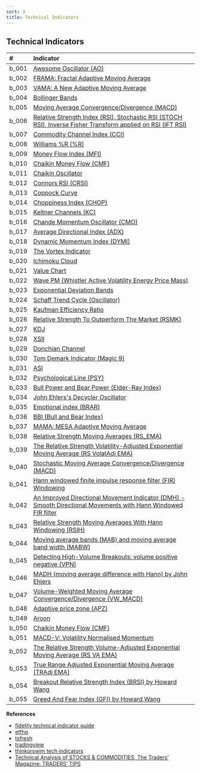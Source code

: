 ```yaml
---
sort: 3
title: Technical Indicators
---
```


## Technical Indicators

| #     | Indicator                                                                                                                                                                  |
|:------|:---------------------------------------------------------------------------------------------------------------------------------------------------------------------|
| b_001 | [Awesome Oscillator (AO)](b_001_1_ao_intro/b_001_1_ao_intro.md)                                                                                                             |
| b_002 | [FRAMA: Fractal Adaptive Moving Average](b_002_1_frama_intro/b_002_1_frama_intro.md)                                                                                                    |
| b_003 | [VAMA: A New Adaptive Moving Average](b_003_1_vama_intro/b_003_1_vama_intro.md)                                                                                                       |
| b_004 | [Bollinger Bands](b_004_1_bbands_intro/b_004_1_bbands_intro.md)                                                                                                 |
| b_005 | [Moving Average Convergence/Divergence (MACD)](b_005_1_macd_intro/b_005_1_macd_intro.md)                                                                                                       |
| b_006 | [Relative Strength Index (RSI), Stochastic RSI (STOCH RSI), Inverse Fisher Transform applied on RSI (IFT RSI)](b_006_1_rsi_intro/b_006_1_rsi_intro.md)                                                                                                          |
| b_007 | [Commodity Channel Index (CCI)](b_007_1_cci_intro/b_007_1_cci_intro.md)                                                                                                          |
| b_008 | [Williams %R (%R)](b_008_1_william-r_intro/b_008_1_william-r_intro.md)                                                                                        |
| b_009 | [Money Flow Index (MFI)](b_009_1_mfi_intro/b_009_1_mfi_intro.md)                                                                                                          |
| b_010 | [Chaikin Money Flow (CMF)](b_010_1_chaikin-mf_intro/b_010_1_chaikin-mf_intro.md)                                                                                     |
| b_011 | [Chaikin Oscillator](b_011_1_chaikin-oscillator_intro/b_011_1_chaikin-oscillator_intro.md)                                                             |
| b_012 | [Connors RSI (CRSI)](b_012_1_crsi_intro/b_012_1_crsi_intro.md)                                                                                                       |
| b_013 | [Coppock Curve](b_013_1_copp_intro/b_013_1_copp_intro.md)                                                                                                       |
| b_014 | [Choppiness Index (CHOP)](b_014_1_chop_intro/b_014_1_chop_intro.md)                                                                                                       |
| b_015 | [Keltner Channels (KC)](b_015_1_keltner-channels_intro/b_015_1_keltner-channels_intro.md)                                                                   |
| b_016 | [Chande Momentum Oscillator (CMO)](b_016_1_cmo_intro/b_016_1_cmo_intro.md)                                                                                                          |
| b_017 | [Average Directional Index (ADX)](b_017_1_dmi_adx_intro/b_017_1_dmi_adx_intro.md)                                                                                              |
| b_018 | [Dynamic Momentum Index (DYMI)](b_018_1_dymi_intro/b_018_1_dymi_intro.md)                                                                                                       |
| b_019 | [The Vortex Indicator](b_019_1_vortex_intro_tasc201001/b_019_1_vortex_intro_tasc201001.md)                                                                |
| b_020 | [Ichimoku Cloud](b_020_1_ichimoku-cloud_intro/b_020_1_ichimoku-cloud_intro.md)                                                                         |
| b_021 | [Value Chart](b_021_1_value-chart_intro/b_021_1_value-chart_intro.md)                                                                                  |
| b_022 | [Wave PM (Whistler Active Volatility Energy Price Mass)](b_022_1_wave-pm_intro/b_022_1_wave-pm_intro.md)                                                                                              |
| b_023 | [Exponential Deviation Bands](b_023_1_exponential-deviation-bands_intro_tasc201907/b_023_1_exponential-deviation-bands_intro_tasc201907.md) |
| b_024 | [Schaff Trend Cycle (Oscillator)](b_024_1_schaff-trend-cycle_intro/b_024_1_schaff-trend-cycle_intro.md)                                                             |
| b_025 | [Kaufman Efficiency Ratio](b_025_1_er_intro/b_025_1_er_intro.md)                                                                                                             |
| b_026 | [Relative Strength To Outperform The Market (RSMK)](b_026_1_rsmk_intro_tasc202003/b_026_1_rsmk_intro_tasc202003.md)                                                                      |
| b_027 | [KDJ](b_027_1_kdj_intro2/b_027_1_kdj_intro2.md)                                                                                                       |
| b_028 | [XSII](b_028_1_xs2_intro/b_028_1_xs2_intro.md)                                                                                                          |
| b_029 | [Donchian Channel](b_029_1_do_taq_intro/b_029_1_do_taq_intro.md)                                                                                                 |
| b_030 | [Tom Demark Indicator (Magic 9)](b_030_1_demark_intro_tasc201109/b_030_1_demark_intro_tasc201109.md)                                                                |
| b_031 | [ASI](b_031_1_asi_intro/b_031_1_asi_intro.md)                                                                                                          |
| b_032 | [Psychological Line (PSY)](b_032_1_psy_intro/b_032_1_psy_intro.md)                                                                                                          |
| b_033 | [Bull Power and Bear Power (Elder-Ray Index)](b_033_1_ebbp_intro/b_033_1_ebbp_intro.md)                                                                                                       |
| b_034 | [John Ehlers's Decycler Oscillator](b_034_1_decycler-oscillator_intro_tasc201509/b_034_1_decycler-oscillator_intro_tasc201509.md)                         |
| b_035 | [Emotional index (BRAR) ](b_035_1_brar_intro/b_035_1_brar_intro.md)                                                                                                       |
| b_036 | [BBI (Bull and Bear Index)](b_036_1_bbi_intro/b_036_1_bbi_intro.md)                                                                                                          |
| b_037 | [MAMA: MESA Adaptive Moving Average](b_037_1_mama_intro/b_037_1_mama_intro.md)                                                                                                       |
| b_038 | [Relative Strength Moving Averages (RS_EMA)](b_038_1_rs-ema_intro_tasc202205_v2/b_038_1_rs-ema_intro_tasc202205_v2.md)                                                       |
| b_039 | [The Relative Strength Volatility-Adjusted Exponential Moving Average (RS VolatAdj EMA)](b_039_1_rs-volat-adj-ema_intro_tasc202203/b_039_1_rs-volat-adj-ema_intro_tasc202203.md)                                  |
| b_040 | [Stochastic Moving Average Convergence/Divergence (MACD)](b_040_1_stochastic-macd_intro_tasc201911/b_040_1_stochastic-macd_intro_tasc201911.md)                                     |
| b_041 | [Hann windowed finite impulse response filter (FIR) Windowing](b_041_1_fir-windowing_intro_tasc202109/b_041_1_fir-windowing_intro_tasc202109.md)                                           |
| b_042 | [An Improved Directional Movement Indicator (DMH) - Smooth Directional Movements with Hann Windowed FIR filter](b_042_1_dmh_intro_tasc202112/b_042_1_dmh_intro_tasc202112.md)                                                                         |
| b_043 | [Relative Strength Moving Averages With Hann Windowing (RSIH)](b_043_1_rsih_intro_tasc202201/b_043_1_rsih_intro_tasc202201.md)                                                                      |
| b_044 | [Moving average bands (MAB) and moving average band width (MABW)](b_044_1_mab_intro_tasc202108/b_044_1_mab_intro_tasc202108.md)                                                                         |
| b_045 | [Detecting High-Volume Breakouts: volume positive negative (VPN)](b_045_1_vpn_intro_tasc202104/b_045_1_vpn_intro_tasc202104.md)                                                                         |
| b_046 | [MADH (moving average difference with Hann) by John Ehlers](b_046_1_madh_intro_tasc202111/b_046_1_madh_intro_tasc202111.md)                                                                      |
| b_047 | [Volume-Weighted Moving Average Convergence/Divergence (VW_MACD)](b_047_1_vw_macd_intro_tasc200910/b_047_1_vw_macd_intro_tasc200910.md)                                                             |
| b_048 | [Adaptive price zone (APZ)](b_048_1_apz_intro/b_048_1_apz_intro.md)                                                                                                          |
| b_049 | [Aroon](b_049_1_aroon_intro/b_049_1_aroon_intro.md)                                                                                                    |
| b_050 | [Chaikin Money Flow (CMF)](b_050_1_cmf_intro/b_050_1_cmf_intro.md)                                                                                                          |
| b_051 | [MACD-V: Volatility Normalised Momentum](b_051_1_macd-v_intro_ssrn/b_051_1_macd-v_intro_ssrn.md)                                                                                  |
| b_052 | [The Relative Strength Volume-Adjusted Exponential Moving Average (RS VA EMA)](b_052_1_rs-va-ema_intro_tasc202210/b_052_1_rs-va-ema_intro_tasc202210.md)|
| b_053 | [True Range Adjusted Exponential Moving Average (TRAdj EMA)](b_053_1_tr_adj_ema_tasc202301/b_053_1_tr_adj_ema_tasc202301.md)|
| b_054 | [Breakout Relative Strength Index (BRSI) by Howard Wang](b_054_1_brsi_tasc201509/b_054_1_brsi_tasc201509.md)|
| b_055 | [Greed And Fear Index (GFI) by Howard Wang](b_055_1_gfi_tasc202210/b_055_1_gfi_tasc202210.md)|



**References**

- [fidelity technical indicator guide](https://www.fidelity.com/learning-center/trading-investing/technical-analysis/technical-indicator-guide/overview)
- [etfhq](http://etfhq.com/blog/2010/05/25/best-technical-indicators/)
- [tsfresh](https://tsfresh.readthedocs.io/en/latest/)
- [tradingview](https://www.tradingview.com/support/folders/43000547458-i-d-like-to-learn-more-about-indicators/)
- [thinkorswim tech indicators](https://tlc.thinkorswim.com/center/reference/Tech-Indicators)
- [Technical Analysis of STOCKS & COMMODITIES, The Traders’ Magazine: TRADERS’ TIPS](http://traders.com/Documentation/FEEDbk_docs/2008/12/TradersTips.html)
